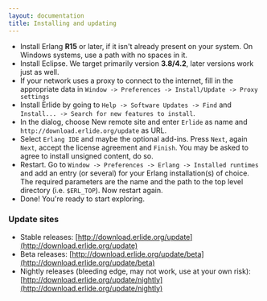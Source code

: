 ```yaml
---
layout: documentation
title: Installing and updating
---
```


* Install Erlang __R15__ or later, if it isn't already present on your system. On Windows systems, use a path with no spaces in it.
* Install Eclipse. We target primarily version __3.8/4.2__, later versions work just as well.
* If your network uses a proxy to connect to the internet, fill in the appropriate data in `Window -> Preferences -> Install/Update -> Proxy settings`
* Install Erlide by going to `Help -> Software Updates -> Find` and `Install... -> Search for new features to install`. 
* In the dialog, choose New remote site and enter `Erlide` as name and `http://download.erlide.org/update` as URL.
* Select `Erlang IDE` and maybe the optional add-ins. Press `Next`, again `Next`, accept the license agreement and `Finish`. You may be asked to agree to install unsigned content, do so.
* Restart. Go to `Window -> Preferences -> Erlang -> Installed runtimes` and add an entry (or several) for your Erlang installation(s) of choice. The required parameters are the name and the path to the top level directory (i.e. `$ERL_TOP`). Now restart again.
* Done! You're ready to start exploring.

### Update sites

* Stable releases: [http://download.erlide.org/update](http://download.erlide.org/update)
* Beta releases: [http://download.erlide.org/update/beta](http://download.erlide.org/update/beta)
* Nightly releases (bleeding edge, may not work, use at your own risk): [http://download.erlide.org/update/nightly](http://download.erlide.org/update/nightly)
